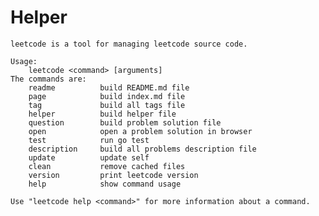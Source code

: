 <!--|This file generated by command(leetcode helper); DO NOT EDIT.         |-->
<!--+----------------------------------------------------------------------+-->
<!--|@author    Openset <openset.wang@gmail.com>                           |-->
<!--|@link      https://github.com/openset                                 |-->
<!--|@home      https://github.com/openset/leetcode                        |-->
<!--+----------------------------------------------------------------------+-->

# Helper

```text
leetcode is a tool for managing leetcode source code.

Usage:
	leetcode <command> [arguments]
The commands are:
	readme      	build README.md file
	page        	build index.md file
	tag         	build all tags file
	helper      	build helper file
	question    	build problem solution file
	open        	open a problem solution in browser
	test        	run go test
	description 	build all problems description file
	update      	update self
	clean       	remove cached files
	version     	print leetcode version
	help        	show command usage

Use "leetcode help <command>" for more information about a command.
```
